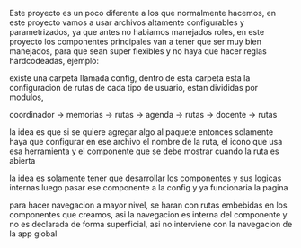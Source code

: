 Este proyecto es un poco diferente a los que normalmente hacemos, en este proyecto vamos a usar archivos altamente configurables y parametrizados,
ya que antes no habiamos manejados roles, en este proyecto los componentes principales van a tener que ser muy bien manejados, para que sean super flexibles y no haya que hacer reglas hardcodeadas,
ejemplo:

existe una carpeta llamada config, dentro de esta carpeta esta la configuracion de rutas de cada tipo de usuario,
estan divididas por modulos,

coordinador 
    -> memorias
        -> rutas
    -> agenda
        -> rutas
    -> docente
        -> rutas

la idea es que si se quiere agregar algo al paquete entonces solamente haya que configurar en ese archivo el nombre de la ruta, el icono que usa esa herramienta y el componente que se debe mostrar cuando la ruta es abierta

la idea es solamente tener que desarrollar los componentes y sus logicas internas
luego pasar ese componente a la config y ya funcionaria la pagina

para hacer navegacion a mayor nivel, se haran con rutas embebidas en los componentes que creamos, asi la navegacion es interna del componente y no es declarada de forma superficial,
asi no interviene con la navegacion de la app global